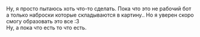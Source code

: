Ну, я просто пытаюсь хоть что-то сделать. Пока что это не рабочий бот а только наброски которые складываются в картину.. Но я уверен скоро смогу образовать это все :3  
Ну, а пока что есть то что есть.
